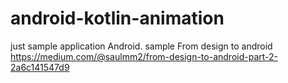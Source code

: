 # android-kotlin-animation
just sample application Android.
sample From design to android
https://medium.com/@saulmm2/from-design-to-android-part-2-2a6c141547d9
